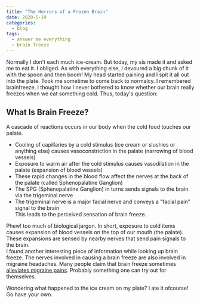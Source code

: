 ```yaml
---
title: "The Horrors of a Frozen Brain"
date: 2020-5-19
categories:
  - blog
tags:
  - answer me everything
  - brain freeze
---
```


Normally I don't each much ice-cream. But today, my sis made it and asked me to eat it. I obliged. As with everything else, I devoured a big chunk of it with the spoon and then boom! My head started paining and I spit it all out into the plate. Took me sometime to come back to normalcy. I remembered brainfreeze. I thought how I never bothered to know whether our brain really freezes when we eat something cold. Thus, today's question:

## What Is Brain Freeze?

A cascade of reactions occurs in our body when the cold food touches our palate.
* Cooling of capillaries by a cold stimulus (ice cream or slushies or anything else) causes vasoconstriction in the palate (narrowing of blood vessels)
* Exposure to warm air after the cold stimulus causes vasodilation in the palate (expansion of blood vessels)
* These rapid changes in the blood flow affect the nerves at the back of the palate (called Sphenopalatine Ganglion)
* The SPG (Sphenopalatine Ganglion) in turns sends signals to the brain via the trigeminal nerve
* The trigeminal nerve is a major facial nerve and conveys a "facial pain" signal to the brain  
This leads to the perceived sensation of brain freeze.

Phew! too much of biological jargon. In short, exposure to cold items causes expansion of blood vessels on the top of our mouth (the palate). These expansions are sensed by nearby nerves that send pain signals to the brain.  
I found another interesting piece of information while looking up brain freeze. The nerves involved in causing a brain freeze are also involved in migraine headaches. Many people claim that brain freeze sometimes [alleviates migraine pains](https://www.sciencedaily.com/releases/2017/07/170703201454.htm). Probably something one can try out for themselves.

Wondering what happened to the ice cream on my plate? I ate it ofcourse! Go have your own.
